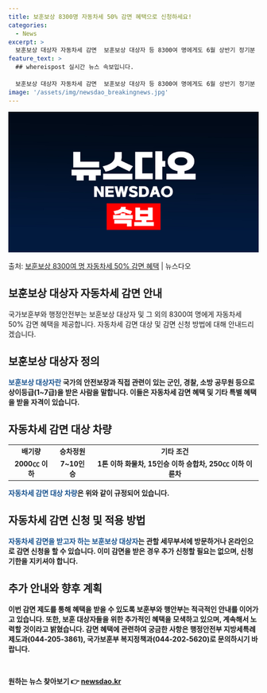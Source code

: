 ```yaml
---
title: 보훈보상 8300명 자동차세 50% 감면 혜택으로 신청하세요!
categories:
  - News
excerpt: >
  보훈보상 대상자 자동차세 감면  보훈보상 대상자 등 8300여 명에게도 6월 상반기 정기분 자동차세를 50%…
feature_text: >
  ## whereispost 실시간 뉴스 속보입니다.

  보훈보상 대상자 자동차세 감면  보훈보상 대상자 등 8300여 명에게도 6월 상반기 정기분 자동차세를 50%…
image: '/assets/img/newsdao_breakingnews.jpg'
---
```


![뉴스다오 속보](/assets/img/newsdao_breakingnews.jpg)

<p>출처: <a href="https://newsdao.kr/4023" rel="dofollow">보훈보상 8300여 명 자동차세 50% 감면 혜택</a> | 뉴스다오</p>

<h2 data-ke-size="size26">보훈보상 대상자 자동차세 감면 안내</h2>
국가보훈부와 행정안전부는 보훈보상 대상자 및 그 외의 8300여 명에게 자동차세 50% 감면 혜택을 제공합니다. 자동차세 감면 대상 및 감면 신청 방법에 대해 안내드리겠습니다.

<h2 data-ke-size="size24">보훈보상 대상자 정의</h2>
<b><span style="color: #1a5490;">보훈보상 대상자란</span><b> 국가의 안전보장과 직접 관련이 있는 군인, 경찰, 소방 공무원 등으로 상이등급(1~7급)을 받은 사람을 말합니다. 이들은 자동차세 감면 혜택 및 기타 특별 혜택을 받을 자격이 있습니다.

<h2 data-ke-size="size24">자동차세 감면 대상 차량</h2>
<table>
	<tr>
		<td style="text-align: center; height: 17px;"><b>배기량</b></td>
		<td style="text-align: center; height: 17px;"><b>승차정원</b></td>
		<td style="text-align: center; height: 17px;"><b>기타 조건</b></td>
	</tr>
	<tr>
		<td style="text-align: center; height: 17px;">2000㏄ 이하</td>
		<td style="text-align: center; height: 17px;">7~10인승</td>
		<td style="text-align: center; height: 17px;">1톤 이하 화물차, 15인승 이하 승합차, 250㏄ 이하 이륜차</td>
	</tr>
</table>
<b><span style="color: #1a5490;">자동차세 감면 대상 차량</span><b>은 위와 같이 규정되어 있습니다.

<h2 data-ke-size="size24">자동차세 감면 신청 및 적용 방법</h2>
<b><span style="color: #1a5490;">자동차세 감면을 받고자 하는 보훈보상 대상자</span><b>는 관할 세무부서에 방문하거나 온라인으로 감면 신청을 할 수 있습니다. 이미 감면을 받은 경우 추가 신청할 필요는 없으며, 신청 기한을 지키셔야 합니다.

<h2 data-ke-size="size24">추가 안내와 향후 계획</h2>
이번 감면 제도를 통해 혜택을 받을 수 있도록 보훈부와 행안부는 적극적인 안내를 이어가고 있습니다. 또한, 보훈 대상자들을 위한 추가적인 혜택을 모색하고 있으며, 계속해서 노력할 것이라고 밝혔습니다. 감면 혜택에 관련하여 궁금한 사항은 행정안전부 지방세특례제도과(044-205-3861), 국가보훈부 복지정책과(044-202-5620)로 문의하시기 바랍니다.

<p data-ke-size="size16">&nbsp;</p> 

원하는 뉴스 찾아보기 👉 <a href="https://newsdao.kr" rel="dofollow">newsdao.kr</a>


